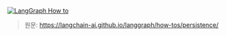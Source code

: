[![LangGraph How to](https://img.shields.io/badge/LangGraph-How_to-yellow?logo=langgraph)](https://langchain-ai.github.io/langgraph/how-tos/)


> 원문: https://langchain-ai.github.io/langgraph/how-tos/persistence/
